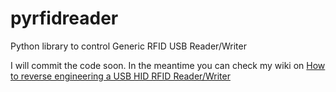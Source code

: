 # pyrfidreader

Python library to control Generic RFID USB Reader/Writer 

I will commit the code soon. In the meantime you can check my wiki on [How to reverse engineering a USB HID RFID Reader/Writer](https://github.com/charlysan/pyrfidhidtool/wiki/Reverse-Engineering-A-USB-RFID-Reader-Writer)
